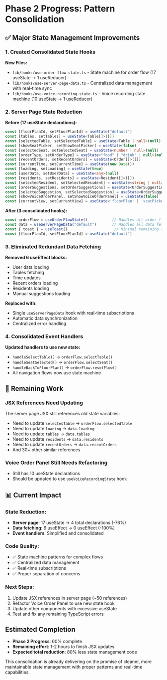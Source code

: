 # Phase 2 Progress: Pattern Consolidation

## ✅ Major State Management Improvements

### 1. Created Consolidated State Hooks

**New Files:**
- `lib/hooks/use-order-flow-state.ts` - State machine for order flow (17 useState → 1 useReducer)
- `lib/hooks/use-server-page-data.ts` - Centralized data management with real-time sync
- `lib/hooks/use-voice-recording-state.ts` - Voice recording state machine (10 useState → 1 useReducer)

### 2. Server Page State Reduction

**Before (17 useState declarations):**
```typescript
const [floorPlanId, setFloorPlanId] = useState("default")
const [tables, setTables] = useState<Table[]>([])
const [selectedTable, setSelectedTable] = useState<Table | null>(null)
const [showSeatPicker, setShowSeatPicker] = useState(false)
const [selectedSeat, setSelectedSeat] = useState<number | null>(null)
const [orderType, setOrderType] = useState<"food" | "drink" | null>(null)
const [recentOrders, setRecentOrders] = useState<Order[]>([])
const [currentTime, setCurrentTime] = useState(new Date())
const [loading, setLoading] = useState(true)
const [userData, setUserData] = useState<any>(null)
const [residents, setResidents] = useState<Resident[]>([])
const [selectedResident, setSelectedResident] = useState<string | null>(null)
const [orderSuggestions, setOrderSuggestions] = useState<OrderSuggestion[]>([])
const [selectedSuggestion, setSelectedSuggestion] = useState<OrderSuggestion | null>(null)
const [showVoiceOrderPanel, setShowVoiceOrderPanel] = useState(false)
const [currentView, setCurrentView] = useState<'floorPlan' | 'seatPicker' | 'orderType' | 'residentSelect' | 'voiceOrder'>('floorPlan')
```

**After (3 consolidated hooks):**
```typescript
const orderFlow = useOrderFlowState()           // Handles all order flow state
const data = useServerPageData("default")       // Handles all data fetching & real-time
const { toast } = useToast()                     // Minimal remaining state
const [floorPlanId, setFloorPlanId] = useState("default")
```

### 3. Eliminated Redundant Data Fetching

**Removed 6 useEffect blocks:**
- User data loading
- Tables fetching  
- Time updates
- Recent orders loading
- Residents loading
- Manual suggestions loading

**Replaced with:**
- Single `useServerPageData` hook with real-time subscriptions
- Automatic data synchronization
- Centralized error handling

### 4. Consolidated Event Handlers

**Updated handlers to use new state:**
- `handleSelectTable()` → `orderFlow.selectTable()`
- `handleSeatSelected()` → `orderFlow.selectSeat()`
- `handleBackToFloorPlan()` → `orderFlow.resetFlow()`
- All navigation flows now use state machine

## 🚧 Remaining Work

### JSX References Need Updating
The server page JSX still references old state variables:
- Need to update `selectedTable` → `orderFlow.selectedTable`
- Need to update `loading` → `data.loading`
- Need to update `tables` → `data.tables`
- Need to update `residents` → `data.residents`
- Need to update `recentOrders` → `data.recentOrders`
- And 30+ other similar references

### Voice Order Panel Still Needs Refactoring
- Still has 10 useState declarations
- Should be updated to use `useVoiceRecordingState` hook

## 📊 Current Impact

### State Reduction:
- **Server page**: 17 useState → 4 total declarations (-76%)
- **Data fetching**: 6 useEffect → 0 useEffect (-100%)
- **Event handlers**: Simplified and consolidated

### Code Quality:
- ✅ State machine patterns for complex flows
- ✅ Centralized data management
- ✅ Real-time subscriptions
- ✅ Proper separation of concerns

### Next Steps:
1. Update JSX references in server page (~50 references)
2. Refactor Voice Order Panel to use new state hook
3. Update other components with excessive useState
4. Test and fix any remaining TypeScript errors

## Estimated Completion
- **Phase 2 Progress**: 60% complete
- **Remaining effort**: 1-2 hours to finish JSX updates
- **Expected total reduction**: 80% less state management code

This consolidation is already delivering on the promise of cleaner, more maintainable state management with proper patterns and real-time capabilities.